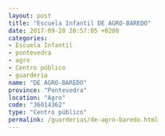 ```yaml
---
layout: post
title: "Escuela Infantil DE AGRO-BAREDO"
date: 2017-09-20 20:57:05 +0200
categories:
- Escuela Infantil
- pontevedra
- agro
- Centro público
- guarderia
name: "DE AGRO-BAREDO"
province: "Pontevedra"
location: "Agro"
code: "36014362"
type: "Centro público"
permalink: /guarderias/de-agro-baredo.html
---
```


